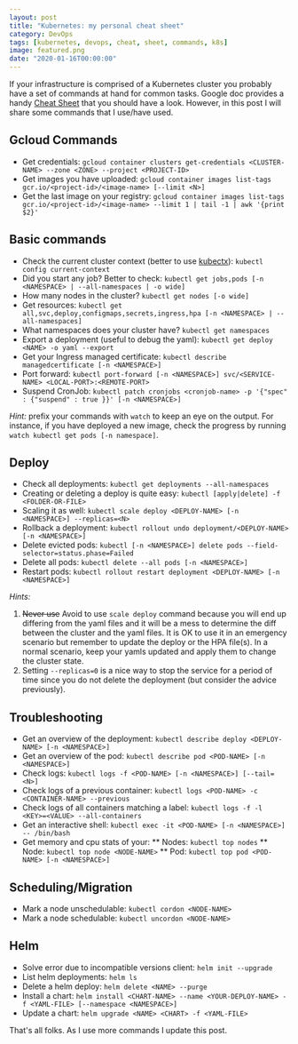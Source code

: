 ```yaml
---
layout: post
title: "Kubernetes: my personal cheat sheet"
category: DevOps
tags: [kubernetes, devops, cheat, sheet, commands, k8s]
image: featured.png
date: "2020-01-16T00:00:00"
---
```


If your infrastructure is comprised of a Kubernetes cluster you probably have a set of commands at hand for common tasks. Google doc provides a handy [Cheat Sheet](https://kubernetes.io/docs/reference/kubectl/cheatsheet/) that you should have a look. However, in this post I will share some commands that I use/have used.

## Gcloud Commands

- Get credentials: `gcloud container clusters get-credentials <CLUSTER-NAME> --zone <ZONE> --project <PROJECT-ID>`
- Get images you have uploaded: `gcloud container images list-tags gcr.io/<project-id>/<image-name> [--limit <N>]`
- Get the last image on your registry: `gcloud container images list-tags gcr.io/<project-id>/<image-name> --limit 1 | tail -1 | awk '{print $2}'`

## Basic commands

- Check the current cluster context (better to use [kubectx](https://github.com/ahmetb/kubectx/)): `kubectl config current-context`
- Did you start any job? Better to check: `kubectl get jobs,pods [-n <NAMESPACE> | --all-namespaces | -o wide]`
- How many nodes in the cluster? `kubectl get nodes [-o wide]`
- Get resources: `kubectl get all,svc,deploy,configmaps,secrets,ingress,hpa [-n <NAMESPACE> | --all-namespaces]`
- What namespaces does your cluster have? `kubectl get namespaces`
- Export a deployment (useful to debug the yaml): `kubectl get deploy <NAME> -o yaml --export`
- Get your Ingress managed certificate: `kubectl describe managedcertificate [-n <NAMESPACE>]`
- Port forward: `kubectl port-forward [-n <NAMESPACE>] svc/<SERVICE-NAME> <LOCAL-PORT>:<REMOTE-PORT>`
- Suspend CronJob: `kubectl patch cronjobs <cronjob-name> -p '{"spec" : {"suspend" : true }}' [-n <NAMESPACE>]`

_Hint:_ prefix your commands with `watch` to keep an eye on the output. For instance, if you have deployed a new image, check the progress by running `watch kubectl get pods [-n namespace]`.

## Deploy

- Check all deployments: `kubectl get deployments --all-namespaces`
- Creating or deleting a deploy is quite easy: `kubectl [apply|delete] -f <FOLDER-OR-FILE>`
- Scaling it as well: `kubectl scale deploy <DEPLOY-NAME> [-n <NAMESPACE>] --replicas=<N>`
- Rollback a deployment: `kubectl rollout undo deployment/<DEPLOY-NAME> [-n <NAMESPACE>]`
- Delete evicted pods: `kubectl [-n <NAMESPACE>] delete pods --field-selector=status.phase=Failed`
- Delete all pods: `kubectl delete --all pods [-n <NAMESPACE>]`
- Restart pods: `kubectl rollout restart deployment <DEPLOY-NAME> [-n <NAMESPACE>]`

_Hints:_

1. ~~Never use~~ Avoid to use `scale deploy` command because you will end up differing from the yaml files and it will be a mess to determine the diff between the cluster and the yaml files. It is OK to use it in an emergency scenario but remember to update the deploy or the HPA file(s). In a normal scenario, keep your yamls updated and apply them to change the cluster state.
1. Setting `--replicas=0` is a nice way to stop the service for a period of time since you do not delete the deployment (but consider the advice previously).

## Troubleshooting

- Get an overview of the deployment: `kubectl describe deploy <DEPLOY-NAME> [-n <NAMESPACE>]`
- Get an overview of the pod: `kubectl describe pod <POD-NAME> [-n <NAMESPACE>] `
- Check logs: `kubectl logs -f <POD-NAME> [-n <NAMESPACE>] [--tail=<N>]`
- Check logs of a previous container: `kubectl logs <POD-NAME> -c <CONTAINER-NAME> --previous`
- Check logs of all containers matching a label: `kubectl logs -f -l <KEY>=<VALUE> --all-containers`
- Get an interactive shell: `kubectl exec -it <POD-NAME> [-n <NAMESPACE>] -- /bin/bash`
- Get memory and cpu stats of your:
  ** Nodes: `kubectl top nodes`
  ** Node: `kubectl top node <NODE-NAME>`
  \*\* Pod: `kubectl top pod <POD-NAME> [-n <NAMESPACE>]`

## Scheduling/Migration

- Mark a node unschedulable: `kubectl cordon <NODE-NAME>`
- Mark a node schedulable: `kubectl uncordon <NODE-NAME>`

## Helm

- Solve error due to incompatible versions client: `helm init --upgrade`
- List helm deployments: `helm ls`
- Delete a helm deploy: `helm delete <NAME> --purge`
- Install a chart: `helm install <CHART-NAME> --name <YOUR-DEPLOY-NAME> -f <YAML-FILE> [--namespace <NAMESPACE>]`
- Update a chart: `helm upgrade <NAME> <CHART> -f <YAML-FILE>`

That's all folks. As I use more commands I update this post.
